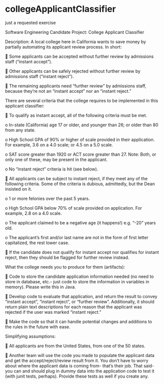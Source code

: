 # collegeApplicantClassifier
just a requested exercise

Software Engineering Candidate Project: College Applicant Classifier

Description: A local college here in California wants to save money by partially automating its applicant review process. In short:

 Some applicants can be accepted without further review by admissions staff (“instant accept”).

 Other applicants can be safely rejected without further review by admissions staff (“instant reject”).

 The remaining applicants need “further review” by admissions staff, because they’re not an “instant accept” nor an “instant reject.”

There are several criteria that the college requires to be implemented in this applicant classifier:

 To qualify as instant accept, all of the following criteria must be met.

o In-state (California) age 17 or older, and younger than 26; or older than 80 from any state.

o High School GPA of 90% or higher of scale provided in their application. For example, 3.6 on a 4.0 scale; or 4.5 on a 5.0 scale.

o SAT score greater than 1920 or ACT score greater than 27. Note: Both, or only one of these, may be present in the applicant.

o No “instant reject” criteria is hit (see below).

 All applicants can be subject to instant reject, if they meet any of the following criteria. Some of the criteria is dubious, admittedly, but the Dean insisted on it.

o 1 or more felonies over the past 5 years.

o High School GPA below 70% of scale provided on application. For example, 2.8 on a 4.0 scale.

o The applicant claimed to be a negative age (it happens!) e.g. “-20” years old.

o The applicant’s first and/or last name are not in the form of first letter capitalized, the rest lower case.

 If the candidate does not qualify for instant accept nor qualifies for instant reject, then they should be flagged for further review instead.

What the college needs you to produce for them (artifacts):

 Code to store the candidate application information needed (no need to store in database, etc.- just code to store the information in variables in memory). Please write this in Java.

 Develop code to evaluate that application, and return the result to convey “instant accept”,
“instant reject”, or “further review”. Additionally, it should return plain text descriptions for
each reason that the applicant was rejected if the user was marked “instant reject.”

 Make the code so that it can handle potential changes and additions to the rules in the future with ease.

Simplifying assumptions:

 All applicants are from the United States, from one of the 50 states.

 Another team will use the code you made to populate the applicant data and get the
accept/reject/review result from it. You don’t have to worry about where the applicant data is
coming from- that’s their job. That said- you can and should plug in dummy data into the
application code to test it (with junit tests, perhaps). Provide these tests as well if you create any.
